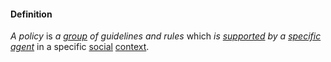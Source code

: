 #### Definition

*A policy* is *a [group](https://github.com/gcassel/Modular-Organizing-Terminology/blob/master/terms/group.md) of guidelines and rules* which *is [supported](https://github.com/gcassel/Modular-Organizing-Terminology/blob/master/terms/support.md) by a [specific](https://github.com/gcassel/Modular-Organizing-Terminology/blob/master/terms/specific.md) [agent](https://github.com/gcassel/Modular-Organizing-Terminology/blob/master/terms/agent.md)* in a specific [social](https://github.com/gcassel/Modular-Organizing-Terminology/blob/master/terms/social.md) [context](https://github.com/gcassel/Modular-Organizing-Terminology/blob/master/terms/context.md).
